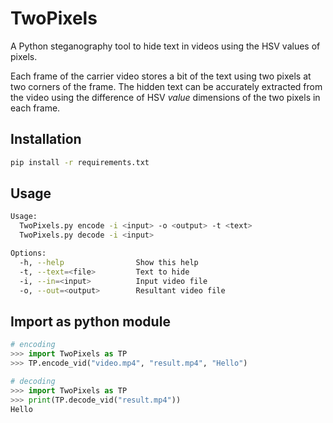 TwoPixels
=================

A Python steganography tool to hide text in videos using the HSV values of pixels.

Each frame of the carrier video stores a bit of the text using two pixels at two corners of the frame. The hidden text can be accurately extracted from the video using the difference of HSV *value* dimensions of the two pixels in each frame.

Installation
------------

```bash
pip install -r requirements.txt
```

Usage
-----

```bash
Usage:
  TwoPixels.py encode -i <input> -o <output> -t <text>
  TwoPixels.py decode -i <input>

Options:
  -h, --help                Show this help
  -t, --text=<file>         Text to hide
  -i, --in=<input>          Input video file
  -o, --out=<output>        Resultant video file
```

Import as python module
-------------

```python
# encoding
>>> import TwoPixels as TP
>>> TP.encode_vid("video.mp4", "result.mp4", "Hello")

# decoding
>>> import TwoPixels as TP
>>> print(TP.decode_vid("result.mp4"))
Hello
```
